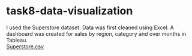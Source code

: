 # task8-data-visualization
I used the Superstore dataset. Data was first cleaned using Excel. A dashboard was created for sales by region, category and over months in Tableau.
<br>
[Superstore.csv](https://www.kaggle.com/datasets/vivek468/superstore-dataset-final)
